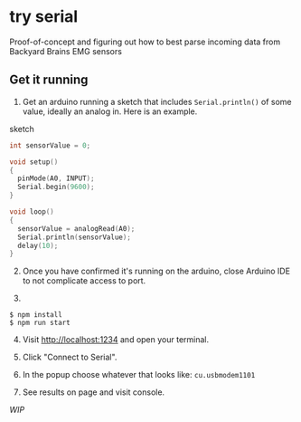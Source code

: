 # try serial

Proof-of-concept and figuring out how to best parse incoming data from Backyard Brains EMG sensors

## Get it running

1. Get an arduino running a sketch that includes `Serial.println()` of some value, ideally an analog in.  Here is an example. 

sketch
```c++
int sensorValue = 0;

void setup()
{
  pinMode(A0, INPUT);
  Serial.begin(9600);
}

void loop()
{
  sensorValue = analogRead(A0);
  Serial.println(sensorValue);
  delay(10);
}
```

2. Once you have confirmed it's running on the arduino, close Arduino IDE to not complicate access to port. 

3. 
```
$ npm install
$ npm run start
```

4. Visit [http://localhost:1234](http://localhost:1234) and open your terminal. 

5. Click "Connect to Serial".

6. In the popup choose whatever that looks like: `cu.usbmodem1101`

7. See results on page and visit console.

_WIP_
